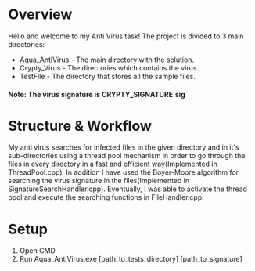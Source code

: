 # Overview
Hello and welcome to my Anti Virus task!
The project is divided to 3 main directories:
 - Aqua_AntiVirus - The main directory with the solution. 
 - Crypty_Virus - The directories which contains the virus.
 - TestFile - The directory that stores all the sample files.
#### Note:  The virus signature is CRYPTY_SIGNATURE.sig
 # Structure & Workflow
My anti virus searches for infected files in the given directory and in it's sub-directories using a thread pool mechanism in order to go through the files in every directory in a fast and efficient way(Implemented in ThreadPool.cpp).
In addition I have used the Boyer-Moore algorithm for searching the virus signature in the files(Implemented in SignatureSearchHandler.cpp). Eventually, I was able to activate the thread pool and execute the searching functions in FileHandler.cpp.

# Setup
1. Open CMD
2. Run Aqua_AntiVirus.exe [path_to_tests_directory] [path_to_signature]